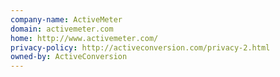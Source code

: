 ```yaml
---
company-name: ActiveMeter
domain: activemeter.com
home: http://www.activemeter.com/
privacy-policy: http://activeconversion.com/privacy-2.html
owned-by: ActiveConversion
---
```





